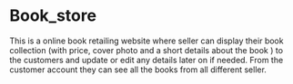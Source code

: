 # Book_store
This is a online book retailing website where seller can display their book collection (with price, cover photo and a short details about the book ) to the customers and update or edit any details later on if needed.
From the customer account they can see all the books from all different seller.
